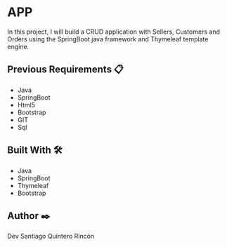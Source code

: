 # APP
In this project, I will build a CRUD application with Sellers, Customers and Orders 
using the SpringBoot java framework and Thymeleaf template engine.

## Previous Requirements 📋

* Java
* SpringBoot
* Html5
* Bootstrap
* GIT
* Sql

## Built With 🛠️

* Java
* SpringBoot
* Thymeleaf
* Bootstrap

## Author ✒️
Dev Santiago Quintero Rincón
